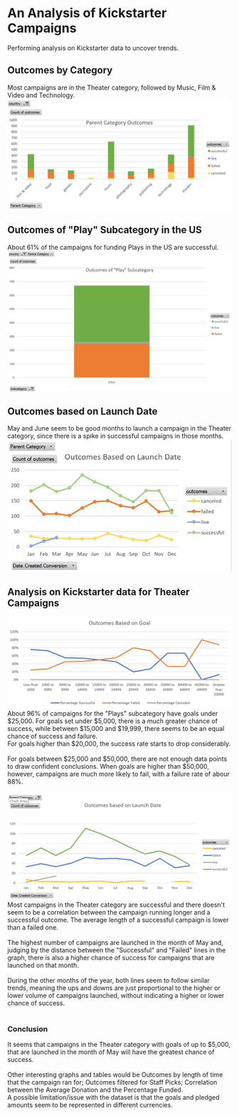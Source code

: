 # An Analysis of Kickstarter Campaigns
Performing analysis on Kickstarter data to uncover trends.

## Outcomes by Category
Most campaigns are in the Theater category, followed by Music, Film & Video and Technology.
![Outcomes by Category in the US](Outcomes_by_Category_in_the_US.PNG)

## Outcomes of "Play" Subcategory in the US
About 61% of the campaigns for funding Plays in the US are successful.
![Outcomes of Play Subcategory in the US](Outcomes_of_Play_Subcategory_in_the_US.PNG)

## Outcomes based on Launch Date
May and June seem to be good months to launch a campaign in the Theater category, since there is a spike in successful campaigns in those months.
![Outcomes based on Launch Date](Outcomes_based_on_Launch_Date.png)

## Analysis on Kickstarter data for Theater Campaigns
![Outcomes based on Goals](Outcomes_based_on_goals.PNG)
About 96% of campaigns for the "Plays" subcategory have goals under $25,000. For goals set under $5,000, there is a much greater chance of success, while between $15,000 and $19,999, there seems to be an equal chance of success and failure.\
For goals higher than $20,000, the success rate starts to drop considerably.\
<br>
For goals between $25,000 and $50,000, there are not enough data points to draw confident conclusions. When goals are higher than $50,000, however, campaigns are much more likely to fail, with a failure rate of abour 88%.\
<br>
![Outcomes based Launch Date](Outcomes_based_on_launch_date.PNG)
Most campaigns in the Theater category are successful and there doesn't seem to be a correlation between the campaign running longer and a successful outcome. The average length of a successful campaign is lower than a failed one.\
<br>
The highest number of campaigns are launched in the month of May and, judging by the distance between the "Successful" and "Failed" lines in the graph, there is also a higher chance of success for campaigns that are launched on that month.\
<br>
During the other months of the year, both lines seem to follow similar trends, meaning the ups and downs are just proportional to the higher or lower volume of campaigns launched, without indicating a higher or lower chance of success.\
<br>
### Conclusion
It seems that campaigns in the Theater category with goals of up to $5,000, that are launched in the month of May will have the greatest chance of success.\
<br>
Other interesting graphs and tables would be Outcomes by length of time that the campaign ran for; Outcomes filtered for Staff Picks; Correlation between the Average Donation and the Percentage Funded.\
A possible limitation/issue with the dataset is that the goals and pledged amounts seem to be represented in different currencies.
